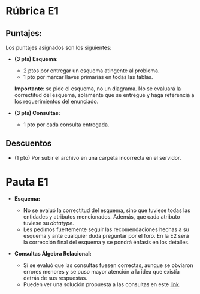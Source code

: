 ﻿# Rúbrica E1

## Puntajes: 

Los puntajes asignados son los siguientes:

- **(3 pts) Esquema:** 
  - 2 ptos por entregar un esquema atingente al problema. 
  - 1 pto por marcar llaves primarias en todas las tablas.  
  
  **Importante**: se pide el esquema, no un diagrama. No se evaluará la correctitud del esquema, solamente que se entregue y haga referencia a los requerimientos del enunciado.

- **(3 pts) Consultas:** 
  - 1 pto por cada consulta entregada.

## Descuentos

- (1 pto) Por subir el archivo en una carpeta incorrecta en el servidor.

# Pauta E1

- **Esquema:** 
  - No se evaluó la correctitud del esquema, sino que tuviese todas las entidades y atributos mencionados. Además, que cada atributo tuviese su _datatype_. 
  - Les pedimos fuertemente seguir las recomendaciones hechas a su esquema y ante cualquier duda preguntar por el foro. En la E2 será la corrección final del esquema y se pondrá énfasis en los detalles.
  
- **Consultas Álgebra Relacional:**
  - Sí se evaluó que las consultas fuesen correctas, aunque se obviaron errores menores y se puso mayor atención a la idea que existía detrás de sus respuestas.
  - Pueden ver una solución propuesta a las consultas en este [link](https://www.overleaf.com/read/kbrztdmhgdyj).



